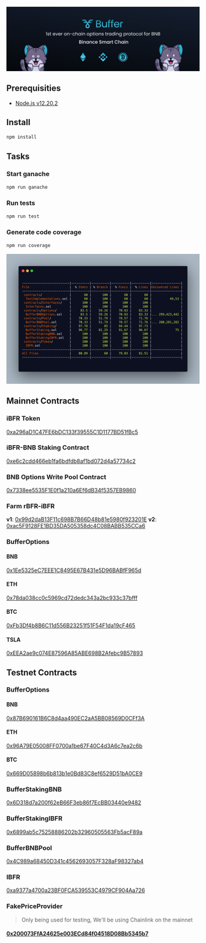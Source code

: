 ![Buffer](./header.png)

## Prerequisities

-   [Node.js v12.20.2][1]

## Install

```bash
npm install
```

## Tasks

### Start ganache

```bash
npm run ganache
```

### Run tests

```bash
npm run test
```

### Generate code coverage

```bash
npm run coverage
```

![Buffer](./coverage.png)


[1]: https://nodejs.org/

## Mainnet Contracts

### iBFR Token 
[0xa296aD1C47FE6bDC133f39555C1D1177BD51fBc5](https://bscscan.com/address/0xa296aD1C47FE6bDC133f39555C1D1177BD51fBc5)

### iBFR-BNB Staking Contract 
[0xe6c2cdd466eb1fa6bdfdb8af1bd072d4a57734c2](https://bscscan.com/address/0xe6c2cdd466eb1fa6bdfdb8af1bd072d4a57734c2)

### BNB Options Write Pool Contract
[0x7338ee5535F1E0f1a210a6Ef6dB34f5357EB9860](https://bscscan.com/address/0x7338ee5535F1E0f1a210a6Ef6dB34f5357EB9860)

### Farm rBFR-iBFR
__v1__: [0x99d2daB13F11c698B7B66D48b81e5980f923201E](https://bscscan.com/address/0x99d2daB13F11c698B7B66D48b81e5980f923201E)
__v2__: [0xac5F9128FE1BD35DA505358dc4C08BABB535CCa6](https://bscscan.com/address/0xac5F9128FE1BD35DA505358dc4C08BABB535CCa6)

### BufferOptions
#### BNB 
[0x1Ee5325eC7EEE1C8495E67B431e5D96BABfF965d](https://bscscan.com/address/0x1Ee5325eC7EEE1C8495E67B431e5D96BABfF965d)
#### ETH 
[0x78da038cc0c5969cd72dedc343a2bc933c37bfff](https://bscscan.com/address/0x78da038cc0c5969cd72dedc343a2bc933c37bfff#contracts)
#### BTC 
[0xFb3Df4b8B6C11d556B23251f51F54F1da19cF465](https://bscscan.com/address/0xFb3Df4b8B6C11d556B23251f51F54F1da19cF465#contracts)
#### TSLA 
[0xEEA2ae9c074E87596A85ABE698B2Afebc9B57893](https://bscscan.com/address/0xEEA2ae9c074E87596A85ABE698B2Afebc9B57893#contracts)

## Testnet Contracts

### BufferOptions
#### BNB 
[0x87B690161B6C8d4aa490EC2aA5BB08569D0CFf3A](https://testnet.bscscan.com/address/0x87B690161B6C8d4aa490EC2aA5BB08569D0CFf3A#contracts)
#### ETH 
[0x96A79E05008FF0700a1be67F40C4d3A6c7ea2c6b](https://testnet.bscscan.com/address/0x96A79E05008FF0700a1be67F40C4d3A6c7ea2c6b#contracts)
#### BTC 
[0x669D05898b6b813b1e0Bd83C8ef6529D51bA0CE9](https://testnet.bscscan.com/address/0x669D05898b6b813b1e0Bd83C8ef6529D51bA0CE9#contracts)

### BufferStakingBNB
[0x6D318d7a200f62eB66F3eb86f7EcBB03440e9482](https://testnet.bscscan.com/address/0x6D318d7a200f62eB66F3eb86f7EcBB03440e9482#contracts)

### BufferStakingIBFR
[0x6899ab5c75258886202b32960505563Fb5acF89a](https://testnet.bscscan.com/address/0x6899ab5c75258886202b32960505563Fb5acF89a#contracts)

### BufferBNBPool
[0x4C989a68450D341c4562693057F328aF98327ab4](https://testnet.bscscan.com/address/0x4C989a68450D341c4562693057F328aF98327ab4#contracts)

### IBFR
[0xa9377a4700a23BF0FCA539553C4979CF904Aa726](https://testnet.bscscan.com/address/0xa9377a4700a23BF0FCA539553C4979CF904Aa726#contracts)

### FakePriceProvider

> Only being used for testing, We'll be using Chainlink on the mainnet

#### [0x200073FfA24625e003ECd84f04518D08Bb5345b7](https://testnet.bscscan.com/address/0x200073FfA24625e003ECd84f04518D08Bb5345b7#contracts)
